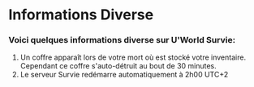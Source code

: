 # Informations Diverse

### Voici quelques informations diverse sur U'World Survie:

1. Un coffre apparaît lors de votre mort où est stocké votre inventaire. Cependant ce coffre s'auto-détruit au bout de 30 minutes.
2. Le serveur Survie redémarre automatiquement à 2h00 UTC+2